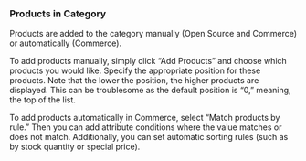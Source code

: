 ### Products in Category

Products are added to the category manually (Open Source and Commerce) or automatically (Commerce).

To add products manually, simply click “Add Products” and choose which products you would like. Specify the appropriate position for these products. Note that the lower the position, the higher products are displayed. This can be troublesome as the default position is “0,” meaning, the top of the list.

To add products automatically in Commerce, select “Match products by rule.” Then you can add attribute conditions where the value matches or does not match. Additionally, you can set automatic sorting rules (such as by stock quantity or special price).
